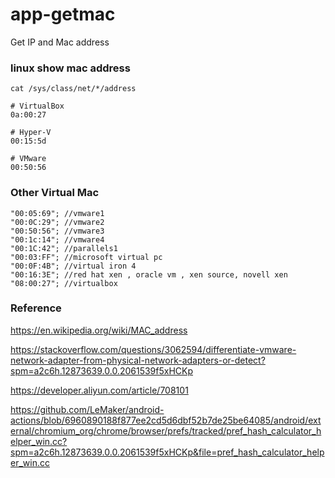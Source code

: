 # app-getmac
Get IP and Mac address


### linux show mac address

```text
cat /sys/class/net/*/address

# VirtualBox
0a:00:27

# Hyper-V
00:15:5d

# VMware
00:50:56
```


### Other Virtual Mac

```text
"00:05:69"; //vmware1
"00:0C:29"; //vmware2
"00:50:56"; //vmware3
"00:1c:14"; //vmware4
"00:1C:42"; //parallels1
"00:03:FF"; //microsoft virtual pc
"00:0F:4B"; //virtual iron 4
"00:16:3E"; //red hat xen , oracle vm , xen source, novell xen
"08:00:27"; //virtualbox
```






### Reference

https://en.wikipedia.org/wiki/MAC_address


https://stackoverflow.com/questions/3062594/differentiate-vmware-network-adapter-from-physical-network-adapters-or-detect?spm=a2c6h.12873639.0.0.2061539f5xHCKp


https://developer.aliyun.com/article/708101


https://github.com/LeMaker/android-actions/blob/6960890188f877ee2cd5d6dbf52b7de25be64085/android/external/chromium_org/chrome/browser/prefs/tracked/pref_hash_calculator_helper_win.cc?spm=a2c6h.12873639.0.0.2061539f5xHCKp&file=pref_hash_calculator_helper_win.cc